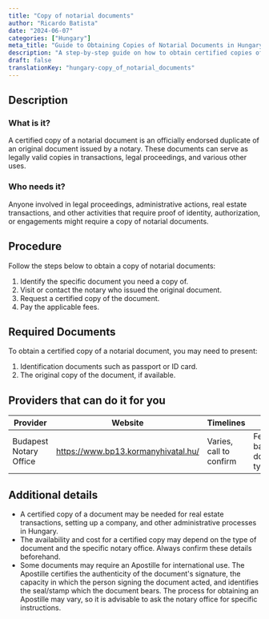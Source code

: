 ```yaml
---
title: "Copy of notarial documents"
author: "Ricardo Batista"
date: "2024-06-07"
categories: ["Hungary"]
meta_title: "Guide to Obtaining Copies of Notarial Documents in Hungary"
description: "A step-by-step guide on how to obtain certified copies of notarial documents in Hungary."
draft: false
translationKey: "hungary-copy_of_notarial_documents"
---
```


## Description
### What is it?
A certified copy of a notarial document is an officially endorsed duplicate of an original document issued by a notary. These documents can serve as legally valid copies in transactions, legal proceedings, and various other uses.

### Who needs it?
Anyone involved in legal proceedings, administrative actions, real estate transactions, and other activities that require proof of identity, authorization, or engagements might require a copy of notarial documents.

## Procedure
Follow the steps below to obtain a copy of notarial documents:

1. Identify the specific document you need a copy of.
2. Visit or contact the notary who issued the original document.
3. Request a certified copy of the document.
4. Pay the applicable fees.

## Required Documents
To obtain a certified copy of a notarial document, you may need to present:

1. Identification documents such as passport or ID card.
2. The original copy of the document, if available.

## Providers that can do it for you

| Provider                 | Website                      | Timelines  | Cost |
| ------------------------ | ---------------------------- | ---------- | ---- |
| Budapest Notary Office   | https://www.bp13.kormanyhivatal.hu/ | Varies, call to confirm | Fees vary based on document type |

## Additional details
- A certified copy of a document may be needed for real estate transactions, setting up a company, and other administrative processes in Hungary.
- The availability and cost for a certified copy may depend on the type of document and the specific notary office. Always confirm these details beforehand.
- Some documents may require an Apostille for international use. The Apostille certifies the authenticity of the document's signature, the capacity in which the person signing the document acted, and identifies the seal/stamp which the document bears. The process for obtaining an Apostille may vary, so it is advisable to ask the notary office for specific instructions.